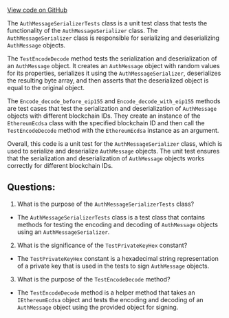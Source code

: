[View code on GitHub](https://github.com/NethermindEth/nethermind/src/Nethermind/Nethermind.Network.Test/Rlpx/Handshake/AuthMessageSerializerTests.cs)

The `AuthMessageSerializerTests` class is a unit test class that tests the functionality of the `AuthMessageSerializer` class. The `AuthMessageSerializer` class is responsible for serializing and deserializing `AuthMessage` objects. 

The `TestEncodeDecode` method tests the serialization and deserialization of an `AuthMessage` object. It creates an `AuthMessage` object with random values for its properties, serializes it using the `AuthMessageSerializer`, deserializes the resulting byte array, and then asserts that the deserialized object is equal to the original object. 

The `Encode_decode_before_eip155` and `Encode_decode_with_eip155` methods are test cases that test the serialization and deserialization of `AuthMessage` objects with different blockchain IDs. They create an instance of the `EthereumEcdsa` class with the specified blockchain ID and then call the `TestEncodeDecode` method with the `EthereumEcdsa` instance as an argument. 

Overall, this code is a unit test for the `AuthMessageSerializer` class, which is used to serialize and deserialize `AuthMessage` objects. The unit test ensures that the serialization and deserialization of `AuthMessage` objects works correctly for different blockchain IDs.
## Questions: 
 1. What is the purpose of the `AuthMessageSerializerTests` class?
- The `AuthMessageSerializerTests` class is a test class that contains methods for testing the encoding and decoding of `AuthMessage` objects using an `AuthMessageSerializer`.

2. What is the significance of the `TestPrivateKeyHex` constant?
- The `TestPrivateKeyHex` constant is a hexadecimal string representation of a private key that is used in the tests to sign `AuthMessage` objects.

3. What is the purpose of the `TestEncodeDecode` method?
- The `TestEncodeDecode` method is a helper method that takes an `IEthereumEcdsa` object and tests the encoding and decoding of an `AuthMessage` object using the provided object for signing.